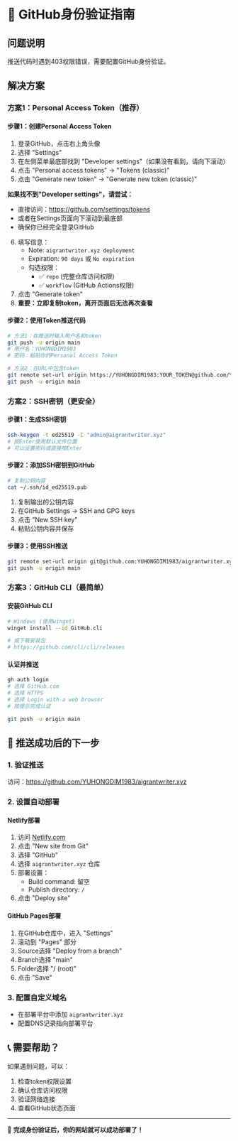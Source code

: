 # 🔐 GitHub身份验证指南

## 问题说明
推送代码时遇到403权限错误，需要配置GitHub身份验证。

## 解决方案

### 方案1：Personal Access Token（推荐）

#### 步骤1：创建Personal Access Token
1. 登录GitHub，点击右上角头像
2. 选择 "Settings"
3. 在左侧菜单最底部找到 "Developer settings"（如果没有看到，请向下滚动）
4. 点击 "Personal access tokens" → "Tokens (classic)"
5. 点击 "Generate new token" → "Generate new token (classic)"

**如果找不到"Developer settings"，请尝试：**
- 直接访问：https://github.com/settings/tokens
- 或者在Settings页面向下滚动到最底部
- 确保你已经完全登录GitHub
6. 填写信息：
   - Note: `aigrantwriter.xyz deployment`
   - Expiration: `90 days` 或 `No expiration`
   - 勾选权限：
     - ✅ `repo` (完整仓库访问权限)
     - ✅ `workflow` (GitHub Actions权限)
7. 点击 "Generate token"
8. **重要：立即复制token，离开页面后无法再次查看**

#### 步骤2：使用Token推送代码
```bash
# 方法1：在推送时输入用户名和token
git push -u origin main
# 用户名：YUHONGDIM1983
# 密码：粘贴你的Personal Access Token

# 方法2：在URL中包含token
git remote set-url origin https://YUHONGDIM1983:YOUR_TOKEN@github.com/YUHONGDIM1983/aigrantwriter.xyz.git
git push -u origin main
```

### 方案2：SSH密钥（更安全）

#### 步骤1：生成SSH密钥
```bash
ssh-keygen -t ed25519 -C "admin@aigrantwriter.xyz"
# 按Enter使用默认文件位置
# 可以设置密码或直接按Enter
```

#### 步骤2：添加SSH密钥到GitHub
```bash
# 复制公钥内容
cat ~/.ssh/id_ed25519.pub
```
1. 复制输出的公钥内容
2. 在GitHub Settings → SSH and GPG keys
3. 点击 "New SSH key"
4. 粘贴公钥内容并保存

#### 步骤3：使用SSH推送
```bash
git remote set-url origin git@github.com:YUHONGDIM1983/aigrantwriter.xyz.git
git push -u origin main
```

### 方案3：GitHub CLI（最简单）

#### 安装GitHub CLI
```bash
# Windows (使用winget)
winget install --id GitHub.cli

# 或下载安装包
# https://github.com/cli/cli/releases
```

#### 认证并推送
```bash
gh auth login
# 选择 GitHub.com
# 选择 HTTPS
# 选择 Login with a web browser
# 按提示完成认证

git push -u origin main
```

## 🚀 推送成功后的下一步

### 1. 验证推送
访问：https://github.com/YUHONGDIM1983/aigrantwriter.xyz

### 2. 设置自动部署

#### Netlify部署
1. 访问 [Netlify.com](https://netlify.com)
2. 点击 "New site from Git"
3. 选择 "GitHub"
4. 选择 `aigrantwriter.xyz` 仓库
5. 部署设置：
   - Build command: 留空
   - Publish directory: `/`
6. 点击 "Deploy site"

#### GitHub Pages部署
1. 在GitHub仓库中，进入 "Settings"
2. 滚动到 "Pages" 部分
3. Source选择 "Deploy from a branch"
4. Branch选择 "main"
5. Folder选择 "/ (root)"
6. 点击 "Save"

### 3. 配置自定义域名
- 在部署平台中添加 `aigrantwriter.xyz`
- 配置DNS记录指向部署平台

## 📞 需要帮助？
如果遇到问题，可以：
1. 检查token权限设置
2. 确认仓库访问权限
3. 验证网络连接
4. 查看GitHub状态页面

---
🎉 **完成身份验证后，你的网站就可以成功部署了！**